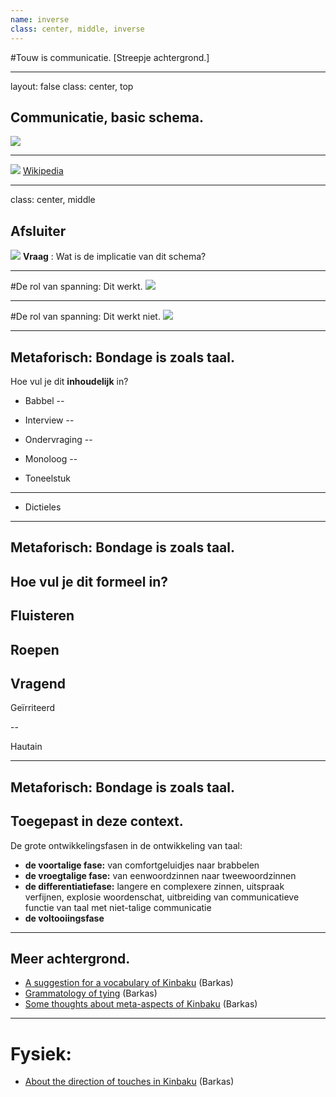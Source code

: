 ```yaml
---
name: inverse
class: center, middle, inverse
---
```

#Touw is communicatie.
[Streepje achtergrond.]

---
layout: false
class: center, top
## Communicatie, basic schema.
![](http://i.imgur.com/apJYqUA.png)

---
![](http://i.imgur.com/txfOSzH.png)
[Wikipedia](https://en.wikipedia.org/wiki/Haptic_communication)

---
class: center, middle
## Afsluiter
![](http://i.imgur.com/8Wef7Dd.png)
**Vraag** : Wat is de implicatie van dit schema?

---
#De rol van spanning:
Dit werkt.
![](https://upload.wikimedia.org/wikipedia/commons/0/0a/Tr%C3%A5dtelefon-illustration.png)

---

#De rol van spanning:
Dit werkt niet.
![](http://orig03.deviantart.net/bb86/f/2007/078/7/f/the_tin_can_phone_by_saikopathiccow.png)

---
## Metaforisch: Bondage is zoals taal.

Hoe vul je dit **inhoudelijk** in?

* Babbel
--

* Interview
--

* Ondervraging
--

* Monoloog
--

* Toneelstuk
---

* Dictieles
---

## Metaforisch: Bondage is zoals taal.

Hoe vul je dit **formeel** in?
--

Fluisteren
--

Roepen
--

Vragend
--

Geïrriteerd

--

Hautain

---
## Metaforisch: Bondage is zoals taal.

Toegepast in deze context.
--

De grote ontwikkelingsfasen in de ontwikkeling van taal:

* **de voortalige fase:** van comfortgeluidjes naar brabbelen
* **de vroegtalige fase:** van eenwoordzinnen naar tweewoordzinnen
* **de differentiatiefase:** langere en complexere zinnen, uitspraak verfijnen, explosie woordenschat, uitbreiding van communicatieve functie van taal met niet-talige communicatie
* **de voltooiingsfase**

---

## Meer achtergrond.

* [A suggestion for a vocabulary of Kinbaku](https://fetlife.com/users/1762060/posts/3308418) (Barkas)
* [Grammatology of tying](https://fetlife.com/users/1762060/posts/2947616) (Barkas)
* [Some thoughts about meta-aspects of Kinbaku](https://fetlife.com/users/1762060/posts/2762869) (Barkas)

---
# Fysiek: 

* [About the direction of touches in Kinbaku](https://fetlife.com/users/1762060/posts/3587324) (Barkas)

